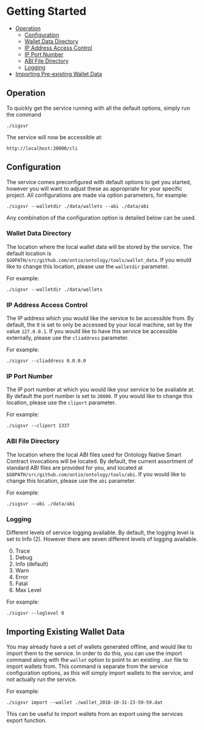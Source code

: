 # Getting Started

- [Operation](#operation)
  - [Configuration](#configuration)
  - [Wallet Data Directory](#wallet-data-directory)
  - [IP Address Access Control](#ip-address-access-control)
  - [IP Port Number](#ip-port-number)
  - [ABI File Directory](#abi-file-directory)
  - [Logging](#logging)
- [Importing Pre-existing Wallet Data](#importing-existing-wallet-data)

## Operation
To quickly get the service running with all the default options, simply run the command
```
./sigsvr
```
The service will now be accessible at:
```
http://localhost:20000/cli
```

## Configuration
The service comes preconfigured with default options to get you started, however you will want to adjust these as appropriate for your specific project. All configurations are made via option parameters, for example:

```
./sigsvr --walletdir ./data/wallets --abi ./data/abi
```
Any combination of the configuration option is detailed below can be used.

### Wallet Data Directory
The location where the local wallet data will be stored by the service. The default location is `$GOPATH/src/github.com/ontio/ontology/tools/wallet_data`. If you would like to change this location, please use the `walletdir` parameter.

For example:
```
./sigsvr --walletdir ./data/wallets
```

### IP Address Access Control
The IP address which you would like the service to be accessible from. By default, the it is set to only be accessed by your local machine, set by the value `127.0.0.1`. If you would like to have this service be accessible externally, please use the `cliaddress` parameter.

For example:
```
./sigsvr --cliaddress 0.0.0.0
```

### IP Port Number
The IP port number at which you would like your service to be avaliable at. By default the port number is set to `20000`. If you would like to change this location, please use the `cliport` parameter.

For example:
```
./sigsvr --cliport 1337
```

### ABI File Directory
The location where the local ABI files used for Ontology Native Smart Contract invocations will be located. By default, the current assortment of standard ABI files are provided for you, and located at `$GOPATH/src/github.com/ontio/ontology/tools/abi`. If you would like to change this location, please use the `abi` parameter.

For example:
```
./sigsvr --abi ./data/abi
```

### Logging
Different levels of service logging available. By default, the logging level is set to Info (2). However there are seven different levels of logging available.

0. Trace
1. Debug
2. Info (default)
3. Warn
4. Error
5. Fatal
6. Max Level

For example:
```
./sigsvr --loglevel 0
```

## Importing Existing Wallet Data
You may already have a set of wallets generated offline, and would like to import them to the service. In order to do this, you can use the import command along with the `wallet` option to point to an existing `.dat` file to import wallets from. This command is separate from the service configuration options, as this will simply import wallets to the service, and not actually run the service.

For example:
```
./sigsvr import --wallet ./wallet_2018-10-31-23-59-59.dat
```

This can be useful to import wallets from an export using the services export function.
